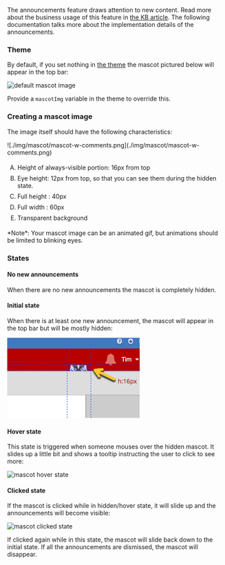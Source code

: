 The announcements feature draws attention to new content. Read more about the business usage of this feature in
[the KB article](https://kb.wisc.edu/myuw/page.php?id=63903). The following documentation talks more about the implementation
details of the announcements.

### Theme
By default, if you set nothing in [the theme](theming.md) the mascot pictured below will appear in the top bar:

![default mascot image](./img/announcement-character.png)

Provide a `mascotImg` variable in the theme to override this.

### Creating a mascot image
The image itself should have the following characteristics:

<div class="row">
<div class="col-md-6 col-sm-12">
<div class='width-100'>
![./img/mascot/mascot-w-comments.png](./img/mascot/mascot-w-comments.png)
</div>
</div>
<div class="col-md-6 col-sm-12">
<ul style="list-style-type:upper-alpha!important">
<li style="padding:4px 0">Height of always-visible portion: 16px from top</li>
<li style="padding:4px 0">Eye height: 12px from top, so that you can see them during the hidden state.</li>
<li style="padding:4px 0">Full height : 40px</li>
<li style="padding:4px 0">Full width : 60px</li>
<li style="padding:4px 0">Transparent background</li>
</ul>
*Note*: Your mascot image can be an animated gif, but animations should be limited to blinking eyes.
</div>
</div>

### States

#### No new announcements

When there are no new announcements the mascot is completely hidden.

#### Initial state
When there is at least one new announcement, the mascot will appear in the top bar but will be mostly hidden:

![mascot initial state](./img/mascot/hidden-mascot.png)

#### Hover state
This state is triggered when someone mouses over the hidden mascot. It slides up a little bit and shows a tooltip instructing
the user to click to see more:

![mascot hover state](./img/mascot/hover-mascot.png)

#### Clicked state

If the mascot is clicked while in hidden/hover state, it will slide up and the announcements will become visible:

![mascot clicked state](./img/mascot/presenting-mascot.png)

If clicked again while in this state, the mascot will slide back down to the initial state. If all the announcements are dismissed, the mascot will disappear.

